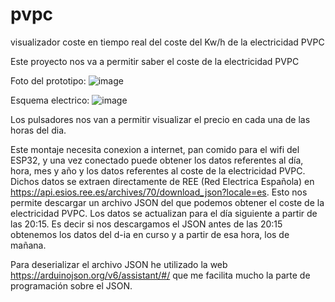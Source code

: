 # pvpc
visualizador coste en tiempo real del coste del Kw/h de la electricidad PVPC

Este proyecto nos va a permitir saber el coste de la electricidad PVPC

Foto del prototipo:
![image](https://user-images.githubusercontent.com/48222471/216771040-a1290710-e25a-4d1b-8bd3-cba4f3a47e85.png)

Esquema electrico:
![image](https://user-images.githubusercontent.com/48222471/216771065-38075b54-1081-4251-bbe6-352c2559182e.png)

Los pulsadores nos van a permitir visualizar el precio en cada una de las horas del dia.

Este montaje necesita conexion a internet, pan comido para el wifi del ESP32, y una vez conectado puede obtener los datos referentes al día, hora, mes y año y los  datos referentes al coste de la electricidad PVPC. 
Dichos datos se extraen directamente de REE (Red Electrica Española) en https://api.esios.ree.es/archives/70/download_json?locale=es.
Esto nos permite descargar un archivo JSON del que podemos obtener el coste de la electricidad PVPC.
Los datos se actualizan para el día siguiente a partir de las 20:15. Es decir si nos descargamos el JSON antes de las 20:15 obtenemos los datos del d-ia en curso y a partir de esa hora, los de mañana.

Para deserializar el archivo JSON he utilizado la web https://arduinojson.org/v6/assistant/#/ que me facilita mucho la parte de programación sobre el JSON.
